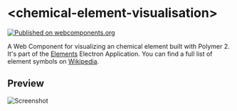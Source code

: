 # \<chemical-element-visualisation\>

[![Published on webcomponents.org](https://img.shields.io/badge/webcomponents.org-published-blue.svg)](https://www.webcomponents.org/element/FlorianFe/chemical-element-visualisation)

A Web Component for visualizing an chemical element built with Polymer 2. It's part of the [Elements](https://github.com/FlorianFe/Elements) Electron Application. You can find a full list of element symbols on [Wikipedia](https://simple.wikipedia.org/wiki/List_of_elements_by_symbol). 

## Preview

![Screenshot](https://florianfe.github.io/screenshots/chemical-element-visualisation/screenshot-1.png)


<!--
```
<custom-element-demo>
  <template>
    <link rel="import" href="chemical-element-visualisation.html">
    <chemical-element-visualisation symbol="he" tooltip="true"></chemical-element-visualisation>
  </template>
</custom-element-demo>
```
-->
